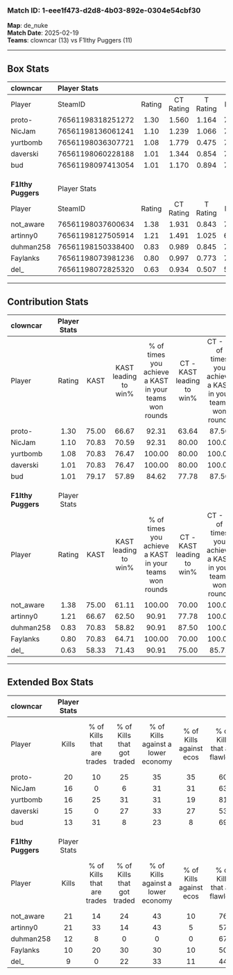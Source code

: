 ### Match ID: 1-eee1f473-d2d8-4b03-892e-0304e54cbf30  
**Map**: de_nuke  
**Match Date**: 2025-02-19  
**Teams**: clowncar (13) vs F1lthy Puggers (11)  

---  

## Box Stats  

| **clowncar**       | Player Stats      |        |           |          |       |      |       |         |        |      |     |
| :- | :- | :-: | :-: | :-: | :-: | :-: | :-: | :-: | :-: | :-: | :-: |
| Player             | SteamID           | Rating | CT Rating | T Rating | KAST  | ADR  | Kills | Assists | Deaths | K/D  | HS% |
| proto-             | 76561198318251272 |  1.30  |   1.560   |  1.164   | 75.00 | 93.9 |  20   |    5    |   16   | 1.25 | 50  |
| NicJam             | 76561198136061241 |  1.10  |   1.239   |  1.066   | 70.83 | 65.0 |  16   |    2    |   12   | 1.33 | 81  |
| yurtbomb           | 76561198036307721 |  1.08  |   1.779   |  0.475   | 70.83 | 77.3 |  16   |    3    |   15   | 1.07 | 62  |
| daverski           | 76561198060228188 |  1.01  |   1.344   |  0.854   | 70.83 | 75.8 |  15   |    6    |   17   | 0.88 | 60  |
| bud                | 76561198097413054 |  1.01  |   1.170   |  0.894   | 79.17 | 55.8 |  13   |    3    |   13   | 1.00 | 53  |
|                    |                   |        |           |          |       |      |       |         |        |      |     |
|                    |                   |        |           |          |       |      |       |         |        |      |     |
|                    |                   |        |           |          |       |      |       |         |        |      |     |
| **F1lthy Puggers** | Player Stats      |        |           |          |       |      |       |         |        |      |     |
| Player             | SteamID           | Rating | CT Rating | T Rating | KAST  | ADR  | Kills | Assists | Deaths | K/D  | HS% |
| not_aware          | 76561198037600634 |  1.38  |   1.931   |  0.843   | 75.00 | 99.8 |  21   |    8    |   15   | 1.40 | 57  |
| artinny0           | 76561198127505914 |  1.21  |   1.491   |  1.025   | 66.67 | 71.4 |  21   |    3    |   15   | 1.40 | 38  |
| duhman258          | 76561198150338400 |  0.83  |   0.989   |  0.845   | 70.83 | 61.2 |  12   |    5    |   18   | 0.67 | 25  |
| Faylanks           | 76561198073981236 |  0.80  |   0.997   |  0.773   | 70.83 | 57.3 |  10   |    7    |   16   | 0.63 | 50  |
| del_               | 76561198072825320 |  0.63  |   0.934   |  0.507   | 58.33 | 50.8 |   9   |    3    |   16   | 0.56 | 55  |
---  

## Contribution Stats  

| **clowncar**       | Player Stats |       |                      |                                                        |                           |                                                             |                          |                                                            |
| :- | :-: | :-: | :-: | :-: | :-: | :-: | :-: | :-: |
| Player             |    Rating    | KAST  | KAST leading to win% | % of times you achieve a KAST in your teams won rounds | CT - KAST leading to win% | CT - % of times you achieve a KAST in your teams won rounds | T - KAST leading to win% | T - % of times you achieve a KAST in your teams won rounds |
| proto-             |     1.30     | 75.00 |        66.67         |                         92.31                          |           63.64           |                            87.50                            |          71.43           |                           100.00                           |
| NicJam             |     1.10     | 70.83 |        70.59         |                         92.31                          |           80.00           |                           100.00                            |          57.14           |                           80.00                            |
| yurtbomb           |     1.08     | 70.83 |        76.47         |                         100.00                         |           80.00           |                           100.00                            |          71.43           |                           100.00                           |
| daverski           |     1.01     | 70.83 |        76.47         |                         100.00                         |           80.00           |                           100.00                            |          71.43           |                           100.00                           |
| bud                |     1.01     | 79.17 |        57.89         |                         84.62                          |           77.78           |                            87.50                            |          40.00           |                           80.00                            |
|                    |              |       |                      |                                                        |                           |                                                             |                          |                                                            |
|                    |              |       |                      |                                                        |                           |                                                             |                          |                                                            |
|                    |              |       |                      |                                                        |                           |                                                             |                          |                                                            |
| **F1lthy Puggers** | Player Stats |       |                      |                                                        |                           |                                                             |                          |                                                            |
| Player             |    Rating    | KAST  | KAST leading to win% | % of times you achieve a KAST in your teams won rounds | CT - KAST leading to win% | CT - % of times you achieve a KAST in your teams won rounds | T - KAST leading to win% | T - % of times you achieve a KAST in your teams won rounds |
| not_aware          |     1.38     | 75.00 |        61.11         |                         100.00                         |           70.00           |                           100.00                            |          50.00           |                           100.00                           |
| artinny0           |     1.21     | 66.67 |        62.50         |                         90.91                          |           77.78           |                           100.00                            |          42.86           |                           75.00                            |
| duhman258          |     0.83     | 70.83 |        58.82         |                         90.91                          |           87.50           |                           100.00                            |          33.33           |                           75.00                            |
| Faylanks           |     0.80     | 70.83 |        64.71         |                         100.00                         |           70.00           |                           100.00                            |          57.14           |                           100.00                           |
| del_               |     0.63     | 58.33 |        71.43         |                         90.91                          |           75.00           |                            85.71                            |          66.67           |                           100.00                           |
---  

## Extended Box Stats  

| **clowncar**       | Player Stats |                            |                            |                                    |                         |                              |                                 |        |                             |                                     |                          |                               |                            |
| :- | :-: | :-: | :-: | :-: | :-: | :-: | :-: | :-: | :-: | :-: | :-: | :-: | :-: |
| Player             |    Kills     | % of Kills that are trades | % of Kills that got traded | % of Kills against a lower economy | % of Kills against ecos | % of Kills that are flawless | % of Kills that are close duels | Deaths | % of Deaths that get traded | % of Deaths against a lower economy | % of Deaths against ecos | % of Deaths that are flawless | % of Deaths that are close |
| proto-             |      20      |             10             |             25             |                 35                 |           35            |              60              |                5                |   16   |             19              |                 25                  |            13            |              69               |             6              |
| NicJam             |      16      |             0              |             6              |                 31                 |           31            |              63              |                0                |   12   |             17              |                 17                  |            8             |              58               |             8              |
| yurtbomb           |      16      |             25             |             31             |                 31                 |           19            |              81              |                0                |   15   |             13              |                  7                  |            0             |              33               |             13             |
| daverski           |      15      |             0              |             27             |                 33                 |           27            |              53              |                7                |   17   |             24              |                 18                  |            6             |              71               |             6              |
| bud                |      13      |             31             |             8              |                 23                 |            8            |              69              |                8                |   13   |             15              |                 23                  |            15            |              85               |             0              |
|                    |              |                            |                            |                                    |                         |                              |                                 |        |                             |                                     |                          |                               |                            |
|                    |              |                            |                            |                                    |                         |                              |                                 |        |                             |                                     |                          |                               |                            |
|                    |              |                            |                            |                                    |                         |                              |                                 |        |                             |                                     |                          |                               |                            |
| **F1lthy Puggers** | Player Stats |                            |                            |                                    |                         |                              |                                 |        |                             |                                     |                          |                               |                            |
| Player             |    Kills     | % of Kills that are trades | % of Kills that got traded | % of Kills against a lower economy | % of Kills against ecos | % of Kills that are flawless | % of Kills that are close duels | Deaths | % of Deaths that get traded | % of Deaths against a lower economy | % of Deaths against ecos | % of Deaths that are flawless | % of Deaths that are close |
| not_aware          |      21      |             14             |             24             |                 43                 |           10            |              76              |                0                |   15   |             13              |                 27                  |            0             |              73               |             7              |
| artinny0           |      21      |             33             |             14             |                 43                 |            5            |              57              |               10                |   15   |             13              |                 27                  |            0             |              60               |             0              |
| duhman258          |      12      |             8              |             0              |                 0                  |            0            |              67              |               17                |   18   |             22              |                 28                  |            6             |              67               |             6              |
| Faylanks           |      10      |             20             |             30             |                 30                 |           10            |              50              |               10                |   16   |             25              |                 25                  |            0             |              69               |             0              |
| del_               |      9       |             0              |             22             |                 33                 |           11            |              44              |                0                |   16   |             25              |                 25                  |            0             |              69               |             6              |
